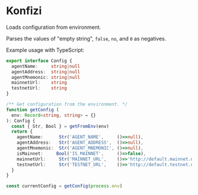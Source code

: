 # Konfizi

Loads configuration from environment.

Parses the values of "empty string", `false`, `no`, and `0` as negatives.

Example usage with TypeScript:

```typescript
export interface Config {
  agentName:     string|null
  agentAddress:  string|null
  agentMnemonic: string|null
  mainnetUrl:    string
  testnetUrl:    string
}

/** Get configuration from the environment. */
function getConfig (
  env: Record<string, string> = {}
): Config {
  const { Str, Bool } = getFromEnv(env)
  return {
    agentName:      Str('AGENT_NAME',     ()=>null),
    agentAddress:   Str('AGENT_ADDRESS',  ()=>null),
    agentMnemonic:  Str('AGENT_MNEMONIC', ()=>null),
    isMainnet:     Bool('IS_MAINNET',     ()=>false),
    mainnetUrl:     Str('MAINNET_URL',    ()=>'http://default.mainnet.url'),
    testnetUrl:     Str('TESTNET_URL',    ()=>'http://default.testnet.url'),
  }
}

const currentConfig = getConfig(process.env)
```
